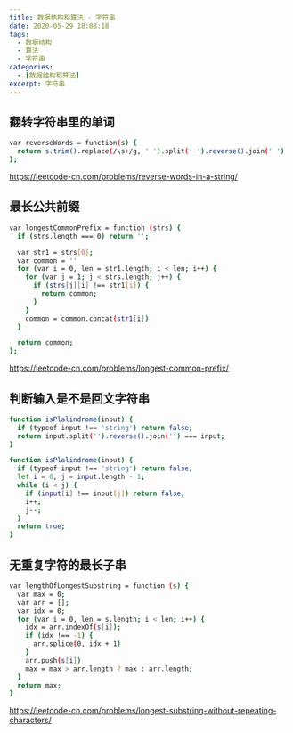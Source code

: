 ```yaml
---
title: 数据结构和算法 - 字符串
date: 2020-05-29 18:08:18
tags:
  - 数据结构
  - 算法
  - 字符串
categories: 
  - [数据结构和算法]
excerpt: 字符串
---
```


## 翻转字符串里的单词

```bash
var reverseWords = function(s) {
  return s.trim().replace(/\s+/g, ' ').split(' ').reverse().join(' ')
};
```
https://leetcode-cn.com/problems/reverse-words-in-a-string/


## 最长公共前缀
```bash
var longestCommonPrefix = function (strs) {
  if (strs.length === 0) return '';

  var str1 = strs[0];
  var common = ''
  for (var i = 0, len = str1.length; i < len; i++) {
    for (var j = 1; j < strs.length; j++) {
      if (strs[j][i] !== str1[i]) {
        return common;
      }
    }
    common = common.concat(str1[i])
  }

  return common;
};
```
https://leetcode-cn.com/problems/longest-common-prefix/


## 判断输入是不是回文字符串
```bash
function isPlalindrome(input) {
  if (typeof input !== 'string') return false;
  return input.split('').reverse().join('') === input;
}

function isPlalindrome(input) {
  if (typeof input !== 'string') return false;
  let i = 0, j = input.length - 1;
  while (i < j) {
    if (input[i] !== input[j]) return false;
    i++;
    j--;
  }
  return true;
}
```

## 无重复字符的最长子串
```bash
var lengthOfLongestSubstring = function (s) {
  var max = 0;
  var arr = [];
  var idx = 0;
  for (var i = 0, len = s.length; i < len; i++) {
    idx = arr.indexOf(s[i]);
    if (idx !== -1) {
      arr.splice(0, idx + 1)
    }
    arr.push(s[i])
    max = max > arr.length ? max : arr.length;
  }
  return max;
}
```
https://leetcode-cn.com/problems/longest-substring-without-repeating-characters/







